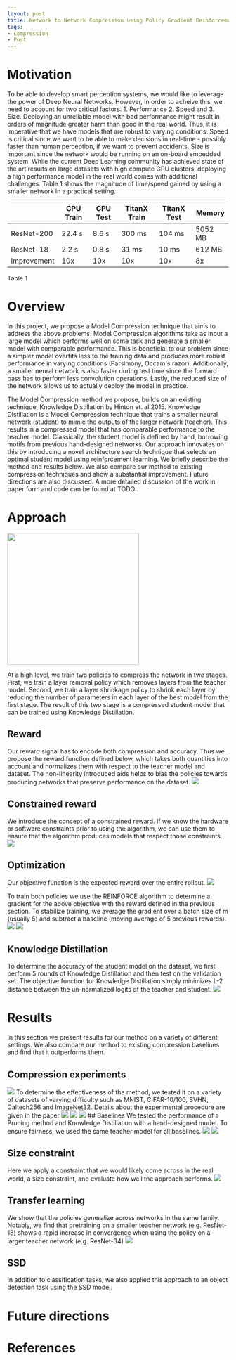 ```yaml
---
layout: post
title: Network to Network Compression using Policy Gradient Reinforcement Learning 
tags:
- Compression 
- Post
---
```



# Motivation
To be able to develop smart perception systems, we would like to leverage the power of Deep Neural Networks. However, in order to acheive this, we need to account for two critical factors. 1. Performance 2. Speed and 3. Size. Deploying an unreliable model with bad performance might result in orders of magnitude greater harm than good in the real world. Thus, it is imperative that we have models that are robust to varying conditions. Speed is critical since we want to be able to make decisions in real-time - possibly faster than human perception, if we want to prevent accidents. Size is important since the network would be running on an on-board embedded system. While the current Deep Learning community has achieved state of the art results on large datasets with high compute GPU clusters, deploying a high performance model in the real world comes with additional challenges. Table 1 shows the magnitude of time/speed gained by using a smaller network in a practical setting.

|             | CPU Train | CPU Test | TitanX Train | TitanX Test | Memory  |
|-------------|-----------|----------|--------------|-------------|---------|
| ResNet-200  | 22.4 s    | 8.6 s    | 300 ms       | 104 ms      | 5052 MB |
| ResNet-18   | 2.2 s     | 0.8 s    | 31 ms        | 10 ms       | 612 MB  |
| Improvement | 10x       | 10x      | 10x          | 10x         | 8x      |

Table 1

# Overview
In this project, we propose a Model Compression technique that aims to address the above problems. Model Compression algorithms take as input a large model which performs well on some task and generate a smaller model with comparable performance. This is beneficial to our problem since a simpler  model overfits less to the training data and produces more robust performance in varying conditions (Parsimony, Occam's razor). Additionally, a smaller neural network is also faster during test time since the forward pass has to perform less convolution operations. Lastly, the reduced size of the network allows us to actually deploy the model in practice.

The Model Compression method we propose, builds on an existing technique, Knowledge Distillation by Hinton et. al 2015. Knowledge Distillation is a Model Compression technique that trains a smaller neural network (student) to mimic the outputs of the larger network (teacher). This results in a compressed model that has comparable performance to the teacher model. Classically, the student model is defined by hand, borrowing motifs from previous hand-designed networks. Our approach innovates on this by introducing a novel architecture search technique that selects an optimal student model using reinforcement learning. We briefly describe the method and results below. We also compare our method to existing compression techniques and show a substantial improvement. Future directions are also discussed. A more detailed discussion of the work in paper form and code can be found at TODO:.

<div class="divider"></div>

# Approach
<img src="https://github.com/anubhavashok/volvo_website/raw/gh-pages/static/img/n2n_pipeline.png" align="middle" style="width: 300px;"/>

At a high level, we train two policies to compress the network in two stages. First, we train a layer removal policy which removes layers from the teacher model. Second, we train a layer shrinkage policy to shrink each layer by reducing the number of parameters in each layer of the best model from the first stage. The result of this two stage is a compressed student model that can be trained using Knowledge Distillation. 

## Reward
Our reward signal has to encode both compression and accuracy. Thus we propose the reward function defined below, which takes both quantities into account and normalizes them with respect to the teacher model and dataset. The non-linearity introduced aids helps to bias the policies towards producing networks that preserve performance on the dataset.
<img src="https://github.com/anubhavashok/volvo_website/raw/gh-pages/static/img/reward.png" />
## Constrained reward
We introduce the concept of a constrained reward. If we know the hardware or software constraints prior to using the algorithm, we can use them to ensure that the algorithm produces models that respect those constraints. 
<img src="https://github.com/anubhavashok/volvo_website/raw/gh-pages/static/img/const.png" />

## Optimization
Our objective function is the expected reward over the entire rollout.
<img src="https://github.com/anubhavashok/volvo_website/raw/gh-pages/static/img/eqn1.png" />

To train both policies we use the REINFORCE algorithm to determine a gradient for the above objective with the reward defined in the previous section. To stabilize training, we average the gradient over a batch size of m (usually 5) and subtract a baseline (moving average of 5 previous rewards). 
<img src="https://github.com/anubhavashok/volvo_website/raw/gh-pages/static/img/eqn2.png" />
<img src="https://github.com/anubhavashok/volvo_website/raw/gh-pages/static/img/eqn3.png" />

## Knowledge Distillation
To determine the accuracy of the student model on the dataset, we first perform 5 rounds of Knowledge Distillation and then test on the validation set.
The objective function for Knowledge Distillation simply minimizes L-2 distance between the un-normalized logits of the teacher and student.
<img src="https://github.com/anubhavashok/volvo_website/raw/gh-pages/static/img/eqn4.png" />

<div class="divider"></div>

# Results
In this section we present results for our method on a variety of different settings. We also compare our method to existing compression baselines and find that it outperforms them.
## Compression experiments
<img src="https://github.com/anubhavashok/volvo_website/raw/gh-pages/static/img/table1.png" />
To determine the effectiveness of the method, we tested it on a variety of datasets of varying difficulty such as MNIST, CIFAR-10/100, SVHN, Caltech256 and ImageNet32. Details about the experimental procedure are given in the paper
<img src="https://github.com/anubhavashok/volvo_website/raw/gh-pages/static/img/graph1.png" />
<img src="https://github.com/anubhavashok/volvo_website/raw/gh-pages/static/img/graph2.png" />
<img src="https://github.com/anubhavashok/volvo_website/raw/gh-pages/static/img/graph3.png" />
## Baselines
We tested the performance of a Pruning method and Knowledge Distillation with a hand-designed model. To ensure fairness, we used the same teacher model for all baselines.
<img src="https://github.com/anubhavashok/volvo_website/raw/gh-pages/static/img/baseline.png" />
<img src="https://github.com/anubhavashok/volvo_website/raw/gh-pages/static/img/baseline2.png" />

<div class="divider"></div>

## Size constraint
Here we apply a constraint that we would likely come across in the real world, a size constraint, and evaluate how well the approach performs.
<img src="https://github.com/anubhavashok/volvo_website/raw/gh-pages/static/img/size_const.png" />


## Transfer learning
We show that the policies generalize across networks in the same family. Notably, we find that pretraining on a smaller teacher network (e.g. ResNet-18) shows a rapid increase in convergence when using the policy on a larger teacher network (e.g. ResNet-34) 
<img src="https://github.com/anubhavashok/volvo_website/raw/gh-pages/static/img/transfer.png" />

## SSD
In addition to classification tasks, we also applied this approach to an object detection task using the SSD model.

<div class="divider"></div>

# Future directions
<div class="divider"></div>

# References 

